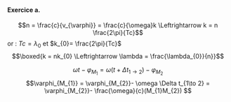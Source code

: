 #### Exercice a.
$$n = \frac{c}{v_{\varphi}} = \frac{c}{\omega}k \Leftrightarrow k = n \frac{2\pi}{Tc}$$
or : $Tc = \lambda_{0}$ et $k_{0}= \frac{2\pi}{Tc}$
$$\boxed{k =  nk_{0} \Leftrightarrow \lambda = \frac{\lambda_{0}}{n}}$$


$$\omega t - \varphi_{M_{1}} = \omega (t+\Delta t_{1 \to 2}) -\varphi_{M_{2}}$$
$$\varphi_{M_{1}} = \varphi_{M_{2}}- \omega \Delta t_{1\to 2} = \varphi_{M_{2}}- \frac{\omega}{c}(M_{1}M_{2}) $$